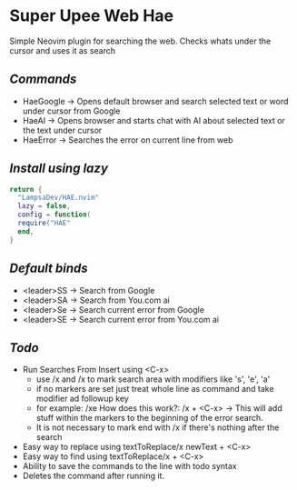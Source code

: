 # **Super Upee Web Hae**

Simple Neovim plugin for searching the web.
Checks whats under the cursor and uses it as search

## _Commands_

- HaeGoogle
  -> Opens default browser and search selected text or word under cursor from Google
- HaeAI
  -> Opens browser and starts chat with AI about selected text or the text under cursor
- HaeError
  -> Searches the error on current line from web

## _Install using lazy_

```lua
return {
  "LampsaDev/HAE.nvim"
  lazy = false,
  config = function(
  require("HAE"
  end,
}
```

## _Default binds_

- \<leader\>SS -> Search from Google
- \<leader\>SA -> Search from You.com ai
- \<leader\>Se -> Search current error from Google
- \<leader\>SE -> Search current error from You.com ai

## _Todo_

- Run Searches From Insert using \<C-x\>
  - use /x and /x to mark search area with modifiers like 's', 'e', 'a'
  - if no markers are set just treat whole line as command and take modifier ad followup key
  - for example: /xe How does this work?: /x + \<C-x\>
    -> This will add stuff within the markers to the beginning of the error search.
  - It is not necessary to mark end with /x if there's nothing after the search
- Easy way to replace using textToReplace/x newText + \<C-x\>
- Easy way to find using textToReplace/x + \<C-x\>
- Ability to save the commands to the line with todo syntax
- Deletes the command after running it.
